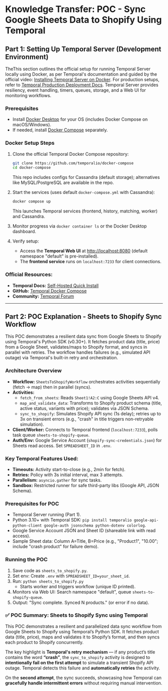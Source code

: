 # Knowledge Transfer: POC - Sync Google Sheets Data to Shopify Using Temporal

## Part 1: Setting Up Temporal Server (Development Environment)

TheThis section outlines the official setup for running Temporal Server locally using Docker, as per Temporal's documentation and guided by the official video: [Installing Temporal Server on Docker]([[https://www.youtube.com/watch?v=f6N3ZcWHygU](https://www.youtube.com/watch?v=f6N3ZcWHygU)](https://www.youtube.com/watch?v=f6N3ZcWHygU)). For production setups, refer to [Temporal Production Deployment Docs](https://docs.temporal.io/cluster-deployment/overview). Temporal Server provides resiliency, event handling, timers, queues, storage, and a Web UI for monitoring workflows.

### Prerequisites

* Install [Docker Desktop](https://www.docker.com/products/docker-desktop/) for your OS (includes Docker Compose on macOS/Windows).
* If needed, install [Docker Compose](https://docs.docker.com/compose/install/) separately.

### Docker Setup Steps

1.  Clone the official Temporal Docker Compose repository:
    ```bash
    git clone https://github.com/temporalio/docker-compose
    cd docker-compose
    ```
    This repo includes configs for Cassandra (default storage); alternatives like MySQL/PostgreSQL are available in the repo.

2.  Start the services (uses default `docker-compose.yml` with Cassandra):
    ```bash
    docker compose up
    ```
    This launches Temporal services (frontend, history, matching, worker) and Cassandra.

3.  Monitor progress via `docker container ls` or the Docker Desktop dashboard.

4.  Verify setup:
    * Access the **Temporal Web UI** at [http://localhost:8080](http://localhost:8080) (default namespace "default" is pre-installed).
    * The **frontend service** runs on `localhost:7233` for client connections.


### Official Resources:

* **Temporal Docs:** [Self-Hosted Quick Install](https://docs.temporal.io/self-hosted-guide/quick-install)
* **GitHub:** [Temporal Docker Compose](https://github.com/temporalio/docker-compose)
* **Community:** [Temporal Forum](https://community.temporal.io/)

---

## Part 2: POC Explanation - Sheets to Shopify Sync Workflow

This POC demonstrates a resilient data sync from Google Sheets to Shopify using Temporal's Python SDK (v0.30+). It fetches product data (title, price) from a Google Sheet, validates/maps to Shopify format, and syncs in parallel with retries. The workflow handles failures (e.g., simulated API outage) via Temporal's built-in retry and orchestration.

### Architecture Overview

* **Workflow:** `SheetsToShopifyWorkflow` orchestrates activities sequentially (fetch → map) then in parallel (syncs).
* **Activities:**
    * `fetch_from_sheets`: Reads `Sheet1!A2:C` using Google Sheets API v4.
    * `map_and_validate_data`: Transforms to Shopify product schema (title, active status, variants with price); validates via JSON Schema.
    * `sync_to_shopify`: Simulates Shopify API sync (1s delay); retries up to 3x on transient errors (e.g., "crash" in title triggers non-retryable simulation).
* **Client/Worker:** Connects to Temporal frontend (`localhost:7233`), polls task queue `sheets-to-shopify-queue`.
* **Auth/Env:** Google Service Account (`shopify-sync-credentials.json`) for Sheets read access. Set `SPREADSHEET_ID` in `.env`.

### Key Temporal Features Used:

* **Timeouts:** Activity start-to-close (e.g., 2min for fetch).
* **Retries:** Policy with 3s initial interval, max 3 attempts.
* **Parallelism:** `asyncio.gather` for sync tasks.
* **Sandbox:** Restricted runner for safe third-party libs (Google API, JSON Schema).

### Prerequisites for POC

* Temporal Server running (Part 1).
* Python 3.10+ with Temporal SDK: `pip install temporalio google-api-python-client google-auth jsonschema python-dotenv colorlog`.
* Google Service Account JSON and Sheet ID (shareable link with read access).
* Sample Sheet data: Column A=Title, B=Price (e.g., "Product1", "10.00"; include "crash product" for failure demo).

### Running the POC

1.  Save code as `sheets_to_shopify.py`.
2.  Set env: Create `.env` with `SPREADSHEET_ID=your_sheet_id`.
3.  Run: `python sheets_to_shopify.py`
    * Starts worker and triggers workflow (unique ID printed).
4.  Monitors via Web UI: Search namespace "default", queue `sheets-to-shopify-queue`.
5.  Output: "Sync complete. Synced N products." (or error if no data).

### ✅ POC Summary: Sheets to Shopify Sync using Temporal

This POC demonstrates a resilient and parallelized data sync workflow from Google Sheets to Shopify using Temporal’s Python SDK. It fetches product data (title, price), maps and validates it to Shopify’s format, and then syncs each product to Shopify concurrently.

The key highlight is **Temporal's retry mechanism** — if any product’s title contains the word **“crash”**, the `sync_to_shopify` activity is designed to **intentionally fail on the first attempt** to simulate a transient Shopify API outage. Temporal detects this failure and **automatically retries** the activity.

On the **second attempt**, the sync succeeds, showcasing how Temporal can **gracefully handle intermittent errors** without requiring manual intervention.
